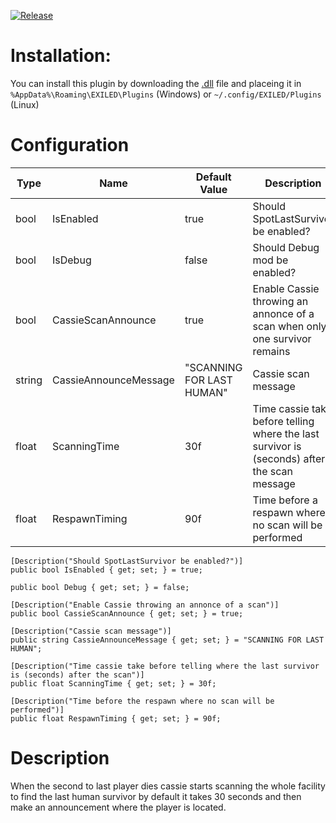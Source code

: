 [![Release]][Link]
<!----------------------------------------------------------------------------->
[Link]: https://github.com/Antoniofo/SpotLastSurvivor/releases
<!---------------------------------[ Buttons ]--------------------------------->
[Release]: https://img.shields.io/badge/Release-EFFDE?style=for-the-badge&logoColor=white&logo=DocuSign


# Installation:

You can install this plugin by downloading the [.dll](https://github.com/Antoniofo/SpotLastSurvivor/releases) file and placeing it in ``%AppData%\Roaming\EXILED\Plugins`` (Windows) or ``~/.config/EXILED/Plugins`` (Linux)

# Configuration

| Type | Name | Default Value | Description |
|------|------|----------------|---------|
| bool | IsEnabled | true | Should SpotLastSurvivor be enabled? |
| bool | IsDebug  | false | Should Debug mod be enabled? |
| bool | CassieScanAnnounce  | true | Enable Cassie throwing an annonce of a scan when only one survivor remains |
| string | CassieAnnounceMessage  | "SCANNING FOR LAST HUMAN" | Cassie scan message |
| float | ScanningTime  | 30f | Time cassie take before telling where the last survivor is (seconds) after the scan message |
| float | RespawnTiming  | 90f | Time before a respawn where no scan will be performed |

    [Description("Should SpotLastSurvivor be enabled?")]
    public bool IsEnabled { get; set; } = true;

    public bool Debug { get; set; } = false;

    [Description("Enable Cassie throwing an annonce of a scan")]
    public bool CassieScanAnnounce { get; set; } = true;

    [Description("Cassie scan message")]
    public string CassieAnnounceMessage { get; set; } = "SCANNING FOR LAST HUMAN";

    [Description("Time cassie take before telling where the last survivor is (seconds) after the scan")]
    public float ScanningTime { get; set; } = 30f;

    [Description("Time before the respawn where no scan will be performed")]
    public float RespawnTiming { get; set; } = 90f;

# Description

When the second to last player dies cassie starts scanning the whole facility to find the last human survivor by default it takes 30 seconds and then make an announcement where the player is located.